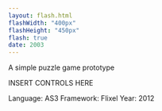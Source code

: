 ```yaml
---
layout: flash.html
flashWidth: "400px"
flashHeight: "450px"
flash: true
date: 2003
---
```


A simple puzzle game prototype

INSERT CONTROLS HERE

Language: AS3
Framework: Flixel
Year: 2012
